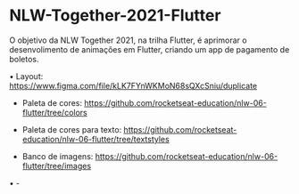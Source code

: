 # NLW-Together-2021-Flutter

O objetivo da NLW Together 2021, na trilha Flutter, é aprimorar o desenvolimento de animações em Flutter, criando um app de pagamento de boletos.

• Layout: https://www.figma.com/file/kLK7FYnWKMoN68sQXcSniu/duplicate
  
  - Paleta de cores: https://github.com/rocketseat-education/nlw-06-flutter/tree/colors
  
  - Paleta de cores para texto: https://github.com/rocketseat-education/nlw-06-flutter/tree/textstyles
  
  - Banco de imagens: https://github.com/rocketseat-education/nlw-06-flutter/tree/images

• -
